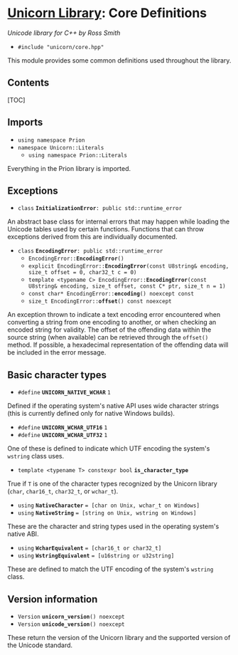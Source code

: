 # [Unicorn Library](index.html): Core Definitions #

_Unicode library for C++ by Ross Smith_

* `#include "unicorn/core.hpp"`

This module provides some common definitions used throughout the library.

## Contents ##

[TOC]

## Imports ##

* `using namespace Prion`
* `namespace Unicorn::Literals`
    * `using namespace Prion::Literals`

Everything in the Prion library is imported.

## Exceptions ##

* `class` **`InitializationError`**`: public std::runtime_error`

An abstract base class for internal errors that may happen while loading the
Unicode tables used by certain functions. Functions that can throw exceptions
derived from this are individually documented.

* `class` **`EncodingError`**`: public std::runtime_error`
    * `EncodingError::`**`EncodingError`**`()`
    * `explicit EncodingError::`**`EncodingError`**`(const U8string& encoding, size_t offset = 0, char32_t c = 0)`
    * `template <typename C> EncodingError::`**`EncodingError`**`(const U8string& encoding, size_t offset, const C* ptr, size_t n = 1)`
    * `const char* EncodingError::`**`encoding`**`() noexcept const`
    * `size_t EncodingError::`**`offset`**`() const noexcept`

An exception thrown to indicate a text encoding error encountered when
converting a string from one encoding to another, or when checking an encoded
string for validity. The offset of the offending data within the source string
(when available) can be retrieved through the `offset()` method. If possible,
a hexadecimal representation of the offending data will be included in the
error message.

## Basic character types ##

* `#define` **`UNICORN_NATIVE_WCHAR`** `1`

Defined if the operating system's native API uses wide character strings (this
is currently defined only for native Windows builds).

* `#define` **`UNICORN_WCHAR_UTF16`** `1`
* `#define` **`UNICORN_WCHAR_UTF32`** `1`

One of these is defined to indicate which UTF encoding the system's `wstring`
class uses.

* `template <typename T> constexpr bool` **`is_character_type`**

True if `T` is one of the character types recognized by the Unicorn library
(`char`, `char16_t`, `char32_t`, or `wchar_t`).

* `using` **`NativeCharacter`** `= [char on Unix, wchar_t on Windows]`
* `using` **`NativeString`** `= [string on Unix, wstring on Windows]`

These are the character and string types used in the operating system's native
ABI.

* `using` **`WcharEquivalent`** `= [char16_t or char32_t]`
* `using` **`WstringEquivalent`** `= [u16string or u32string]`

These are defined to match the UTF encoding of the system's `wstring` class.

## Version information ##

* `Version` **`unicorn_version`**`() noexcept`
* `Version` **`unicode_version`**`() noexcept`

These return the version of the Unicorn library and the supported version of
the Unicode standard.
